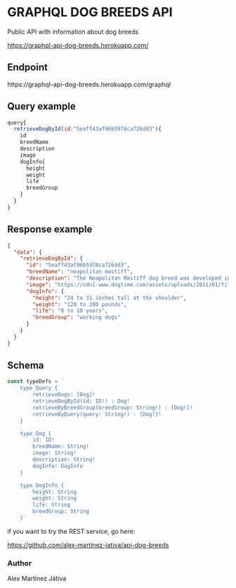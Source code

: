# GRAPHQL DOG BREEDS API

<p>Public API with information about dog breeds</p>

<a href="https://api-dog-breeds.herokuapp.com">https://graphql-api-dog-breeds.herokuapp.com/</a>

## Endpoint
<p>https://graphql-api-dog-breeds.herokuapp.com/graphql</p>

## Query example
```js
query{
  retrieveDogById(id:"5eaff43af96b5978ca726dd3"){
    id
    breedName
    description
    image
    dogInfo{
      height
      weight
      life
      breedGroup
    }
  }
}
```
## Response example
```json
{
  "data": {
    "retrieveDogById": {
      "id": "5eaff43af96b5978ca726dd3",
      "breedName": "neapolitan mastiff",
      "description": "The Neapolitan Mastiff dog breed was developed in southern Italy as a family and guard dog. Today this massive breed is known as a gentle giant.",
      "image": "https://cdn1-www.dogtime.com/assets/uploads/2011/01/file_22936_neapolitan-mastiff-300x189.jpg",
      "dogInfo": {
        "height": "24 to 31 inches tall at the shoulder",
        "weight": "120 to 200 pounds",
        "life": "8 to 10 years",
        "breedGroup": "working dogs"
      }
    }
  }
}
```
## Schema
```js
const typeDefs = `
    type Query {
        retrieveDogs: [Dog]!
        retrieveDogById(id: ID!) : Dog!
        retrieveByBreedGroup(breedGroup: String!) : [Dog!]!
        retrieveByQuery(query: String!) : [Dog!]! 
    }

    type Dog {
        id: ID!
        breedName: String!
        image: String!
        description: String!
        dogInfo: DogInfo
    }

    type DogInfo {
        height: String
        weight: String
        life: String
        breedGroup: String
    }`
```

<p>if you want to try the REST service, go here:</p>
<a href="https://github.com/alex-martinez-jativa/api-dog-breeds">
https://github.com/alex-martinez-jativa/api-dog-breeds
</a>

### Author
<p>Alex Martínez Játiva</p>
